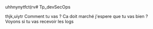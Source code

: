 uhhnynytfct(rv# Tp_devSecOps

thjk,uiytr
Comment tu vas ?
Ca doit marché
j'espere que tu vas bien ?
Voyons si tu vas recevoir les logs
